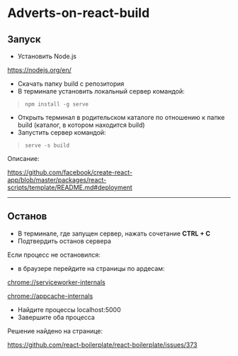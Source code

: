 # Adverts-on-react-build
## Запуск
* Установить Node.js

https://nodejs.org/en/

* Скачать папку build с репозитория
* В терминале установить локальный сервер командой:
>     npm install -g serve
* Открыть терминал в родительском каталоге по отношению к папке build (каталог, в котором находится build)
* Запустить сервер командой:
>     serve -s build 

Описание:

https://github.com/facebook/create-react-app/blob/master/packages/react-scripts/template/README.md#deployment

---
## Останов
* В терминале, где запущен сервер, нажать сочетание **CTRL + C**
* Подтвердить останов сервера

Если процесс не остановился:
* в браузере перейдите на страницы по ардесам:

<chrome://serviceworker-internals>

<chrome://appcache-internals>

* Найдите процессы localhost:5000
* Завершите оба процесса

Решение найдено на странице:

https://github.com/react-boilerplate/react-boilerplate/issues/373